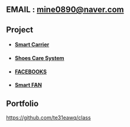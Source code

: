 ## EMAIL : **mine0890@naver.com**
## Project
- #### [Smart Carrier](https://github.com/te31eawq/SmartCarrier_project)

- #### [Shoes Care System](https://github.com/te31eawq/ShoesCareSystem_project)

- #### [FACEBOOKS](https://github.com/te31eawq/FACEBOOKS_project)

- #### [Smart FAN](https://github.com/te31eawq/FAN_Project)

## Portfolio
https://github.com/te31eawq/class
